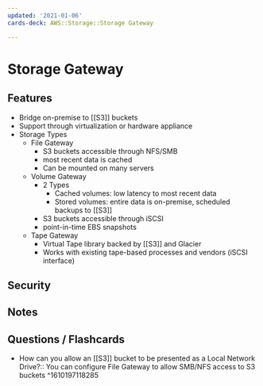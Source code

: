 ```yaml
---
updated: '2021-01-06'
cards-deck: AWS::Storage::Storage Gateway

---
```


# Storage Gateway

## Features

- Bridge on-premise to [[S3]] buckets
- Support through virtualization or hardware appliance
- Storage Types
    - File Gateway
        - S3 buckets accessible through NFS/SMB
        - most recent data is cached
        - Can be mounted on many servers
    - Volume Gateway
        - 2 Types
            - Cached volumes: low latency to most recent data
            - Stored volumes: entire data is on-premise, scheduled backups to [[S3]]
        - S3 buckets accessible through iSCSI
        - point-in-time EBS snapshots
    - Tape Gateway
        - Virtual Tape library backed by [[S3]] and Glacier
        - Works with existing tape-based processes and vendors (iSCSI interface) 

## Security

## Notes

## Questions / Flashcards

- How can you allow an [[S3]] bucket to be presented as a Local Network Drive?:: You can configure File Gateway to allow SMB/NFS access to S3 buckets 
^1610197118285

